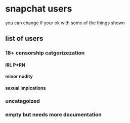 # snapchat users

you can change if your ok with some of the things shown

## list of users

### 18+ censorship catgorizezation

#### IRL P*RN

#### minor nudity

#### sexual impications

### uncatagoized

### empty but needs more documentation

